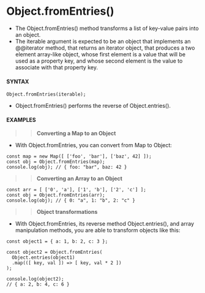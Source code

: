 # Object.fromEntries()

- The Object.fromEntries() method transforms a list of key-value pairs into an object.
- The iterable argument is expected to be an object that implements an @@iterator method, that returns an iterator object, that produces a two element array-like object, whose first element is a value that will be used as a property key, and whose second element is the value to associate with that property key.

#### **SYNTAX**

```
Object.fromEntries(iterable);
```

- Object.fromEntries() performs the reverse of Object.entries().

#### **EXAMPLES**

> > **Converting a Map to an Object**

- With Object.fromEntries, you can convert from Map to Object:

```
const map = new Map([ ['foo', 'bar'], ['baz', 42] ]);
const obj = Object.fromEntries(map);
console.log(obj); // { foo: "bar", baz: 42 }
```

> > **Converting an Array to an Object**

```
const arr = [ ['0', 'a'], ['1', 'b'], ['2', 'c'] ];
const obj = Object.fromEntries(arr);
console.log(obj); // { 0: "a", 1: "b", 2: "c" }
```

> > **Object transformations**

- With Object.fromEntries, its reverse method Object.entries(), and array manipulation methods, you are able to transform objects like this:

```
const object1 = { a: 1, b: 2, c: 3 };

const object2 = Object.fromEntries(
  Object.entries(object1)
  .map(([ key, val ]) => [ key, val * 2 ])
);

console.log(object2);
// { a: 2, b: 4, c: 6 }
```
